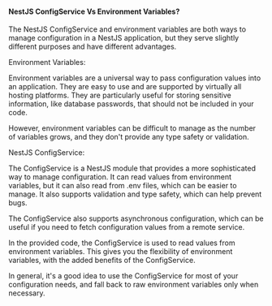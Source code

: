 #### NestJS ConfigService Vs Environment Variables?

The NestJS ConfigService and environment variables are both ways to manage configuration in a NestJS application, but they serve slightly different purposes and have different advantages.

Environment Variables:

Environment variables are a universal way to pass configuration values into an application. They are easy to use and are supported by virtually all hosting platforms. They are particularly useful for storing sensitive information, like database passwords, that should not be included in your code.

However, environment variables can be difficult to manage as the number of variables grows, and they don't provide any type safety or validation.

NestJS ConfigService:

The ConfigService is a NestJS module that provides a more sophisticated way to manage configuration. It can read values from environment variables, but it can also read from .env files, which can be easier to manage. It also supports validation and type safety, which can help prevent bugs.

The ConfigService also supports asynchronous configuration, which can be useful if you need to fetch configuration values from a remote service.

In the provided code, the ConfigService is used to read values from environment variables. This gives you the flexibility of environment variables, with the added benefits of the ConfigService.

In general, it's a good idea to use the ConfigService for most of your configuration needs, and fall back to raw environment variables only when necessary.
